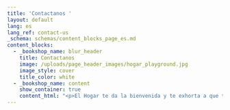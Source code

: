 ```yaml
---
title: 'Contactanos '
layout: default
lang: es
lang_ref: contact-us
_schema: schemas/content_blocks_page_es.md
content_blocks:
  - _bookshop_name: blur_header
    title: Contactanos
    image: /uploads/page_header_images/hogar_playground.jpg
    image_style: cover
    title_color: white
  - _bookshop_name: content
    show_container: true
    content_html: "<p>El Hogar te da la bienvenida y te exhorta a que te unas a nuestra misión de transformar con amor las vidas de niños que han sido víctimas de maltrato y erradicar tan grave problema. Para obtener más información sobre cómo donar tu tiempo o dinero, auspiciar un evento, visitarnos, hacerte Padrino/Madrina o ser embajador del Hogar, comunícate con:</p><p>Sra. Lymari Quiles Padilla, MHSA - <b>Directora Ejecutiva</b></p><p>Oficina: <a href=\"tel:7878316161\">(787) 831-6161</a></p><p>Fax: <a href=\"tel:7878314226\">(787) 831-4226</a></p><p>Email: <a href=\"mailto:info@hogarjesusdenazaret.org\">info@hogarjesusdenazaret.org</a>​​​​​​</p><p>\_</p><p><b>Hogar Albergue para Niños Jesús de Nazaret, Inc.</b></p><p>P.O. Box 1147 Mayagüez, PR 00681-1147</p><p>¡Te esperamos! ¡Tú puedes hacer la diferencia!</p>"
---
```

